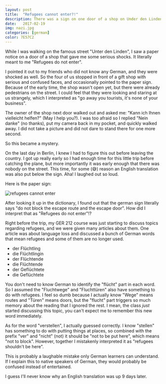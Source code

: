 ```yaml
---
layout: post
title:  "Refugees cannot enter?!"
description: There was a sign on one door of a shop on Under den Linden which says "refugees do not enter", or was there?
date:   2017-02-19
img: nazi.jpg
categories: [german]
color: 7E57C2
---
```


While I was walking on the famous street "Unter den Linden", I saw a paper notice on a door of a shop that gave me some serious shocks. It literally meant to me "Refugees do not enter".

I pointed it out to my friends who did not know any German, and they were shocked as well. So the four of us stopped in front of a gift shop with serious and confused faces, and occasionally pointed to the paper sign. Because of the early time, the shop wasn't open yet, but there were already pedestrians on the street. I could feel that they were looking and staring at us strangely, which I interpreted as "go away you tourists, it's none of your business".

The owner of the shop next door walked out and asked me: "Kann ich Ihnen vielleicht helfen?" (May I help you?). I was too afraid so I replied "Nein danke" (no thanks), put my camera back in my pocket, and quickly walked away. I did not take a picture and did not dare to stand there for one more second.

So this became a mystery.

On the last day in Berlin, I knew I had to figure this out before leaving the country. I got up really early so I had enough time for this little trip before catching the plane, but more importantly it was early enough that there was nobody on the street. This time, for some (😅) reason an English translation was also put below the sign. Aha! I laughed out so loud.

Here is the paper sign:

![refugees cannot enter]({{site.baseurl}}/images-hq/refugees/refugees.jpg)

After looking it up in the dictionary, I found out that the german sign literally says "do not block the escape route and the escape door". How did I interpret that as "Refugees do not enter"!?

Right before the trip, my GER 212 course was just starting to discuss topics regarding refugees, and we were given many articles about them. One article was about language loss and discussed a bunch of German words that mean refugees and some of them are no longer used.

- der Flüchtling
- die Flüchtlingin
- der Flüchtende
- die Flüchtende
- der Geflüchtete
- die Geflüchtete

You don't need to know German to identify the "flücht" part in each word. So I assumed the "Fluchtwege" and "Fluchttüren" also have something to do with refugees. I feel so dumb because I actually know "Wege" means routes and "Türen" means doors, but the "flucht" part triggers so much memory about the reading that I ignored the rest. I mean, the class *just* started discussing this topic, you can't expect me to remember this new word immediately.

As for the word "verstellen", I actually guessed correctly. I know "stellen" has something to do with putting things at places, so combined with the prefix "ver" and "nicht" (not) it should be "not to be put here", which means "not to block". However, together I mistakenly interpreted it as "refugees shouldn't be here".

This is probably a laughable mistake only German learners can understand. If I explain this to native speakers of German, they would probably be confused instead of entertained.

I guess I'll never know why an English translation was up 9 days later.
